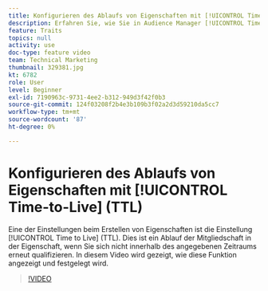 ```yaml
---
title: Konfigurieren des Ablaufs von Eigenschaften mit [!UICONTROL Time-to-Live] (TTL)
description: Erfahren Sie, wie Sie in Audience Manager [!UICONTROL Time to Live] (TTL) finden und festlegen. Verwenden Sie diese Einstellung beim Erstellen von Eigenschaften, die einen Ablauf der Mitgliedschaft in der Eigenschaft festlegt, wenn ein Benutzer sich nicht innerhalb des festgelegten Zeitraums erneut qualifiziert.
feature: Traits
topics: null
activity: use
doc-type: feature video
team: Technical Marketing
thumbnail: 329381.jpg
kt: 6782
role: User
level: Beginner
exl-id: 7190963c-9731-4ee2-b312-949d3f42f0b3
source-git-commit: 124f03208f2b4e3b109b3f02a2d3d59210da5cc7
workflow-type: tm+mt
source-wordcount: '87'
ht-degree: 0%

---
```


# Konfigurieren des Ablaufs von Eigenschaften mit [!UICONTROL Time-to-Live] (TTL)

Eine der Einstellungen beim Erstellen von Eigenschaften ist die Einstellung [!UICONTROL Time to Live] (TTL). Dies ist ein Ablauf der Mitgliedschaft in der Eigenschaft, wenn Sie sich nicht innerhalb des angegebenen Zeitraums erneut qualifizieren. In diesem Video wird gezeigt, wie diese Funktion angezeigt und festgelegt wird.

>[!VIDEO](https://video.tv.adobe.com/v/329381/?quality=12&learn=on)
